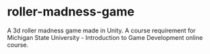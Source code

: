 # roller-madness-game

A 3d roller madness game made in Unity. A course requirement for Michigan State University - Introduction to Game Development online course.

